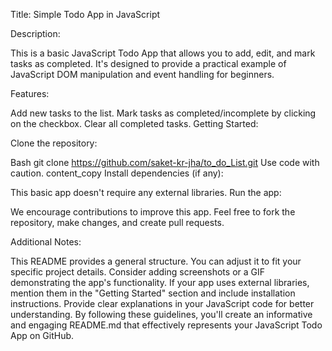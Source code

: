 Title: Simple Todo App in JavaScript

Description:

This is a basic JavaScript Todo App that allows you to add, edit, and mark tasks as completed. It's designed to provide a practical example of JavaScript DOM manipulation and event handling for beginners.

Features:

Add new tasks to the list.
Mark tasks as completed/incomplete by clicking on the checkbox.
Clear all completed tasks.
Getting Started:

Clone the repository:

Bash
git clone https://github.com/saket-kr-jha/to_do_List.git
Use code with caution.
content_copy
Install dependencies (if any):

This basic app doesn't require any external libraries.
Run the app:

We encourage contributions to improve this app. Feel free to fork the repository, make changes, and create pull requests.

Additional Notes:

This README provides a general structure. You can adjust it to fit your specific project details.
Consider adding screenshots or a GIF demonstrating the app's functionality.
If your app uses external libraries, mention them in the "Getting Started" section and include installation instructions.
Provide clear explanations in your JavaScript code for better understanding.
By following these guidelines, you'll create an informative and engaging README.md that effectively represents your JavaScript Todo App on GitHub.
